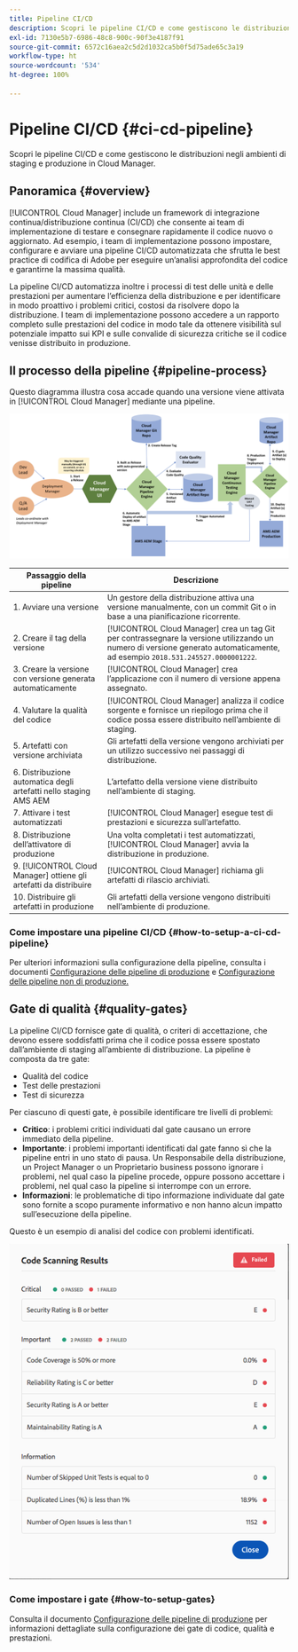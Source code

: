 ```yaml
---
title: Pipeline CI/CD
description: Scopri le pipeline CI/CD e come gestiscono le distribuzioni negli ambienti di staging e produzione in Cloud Manager.
exl-id: 7130e5b7-6986-48c8-900c-90f3e4187f91
source-git-commit: 6572c16aea2c5d2d1032ca5b0f5d75ade65c3a19
workflow-type: ht
source-wordcount: '534'
ht-degree: 100%

---
```



# Pipeline CI/CD {#ci-cd-pipeline}

Scopri le pipeline CI/CD e come gestiscono le distribuzioni negli ambienti di staging e produzione in Cloud Manager.

## Panoramica {#overview}

[!UICONTROL Cloud Manager] include un framework di integrazione continua/distribuzione continua (CI/CD) che consente ai team di implementazione di testare e consegnare rapidamente il codice nuovo o aggiornato. Ad esempio, i team di implementazione possono impostare, configurare e avviare una pipeline CI/CD automatizzata che sfrutta le best practice di codifica di Adobe per eseguire un’analisi approfondita del codice e garantirne la massima qualità.

La pipeline CI/CD automatizza inoltre i processi di test delle unità e delle prestazioni per aumentare l’efficienza della distribuzione e per identificare in modo proattivo i problemi critici, costosi da risolvere dopo la distribuzione. I team di implementazione possono accedere a un rapporto completo sulle prestazioni del codice in modo tale da ottenere visibilità sul potenziale impatto sui KPI e sulle convalide di sicurezza critiche se il codice venisse distribuito in produzione.

## Il processo della pipeline {#pipeline-process}

Questo diagramma illustra cosa accade quando una versione viene attivata in [!UICONTROL Cloud Manager] mediante una pipeline.

![Il processo della pipeline](/help/assets/screen_shot_2018-05-30at82457pm.png)

| Passaggio della pipeline | Descrizione |
|---|---|
| 1. Avviare una versione | Un gestore della distribuzione attiva una versione manualmente, con un commit Git o in base a una pianificazione ricorrente. |
| 2. Creare il tag della versione | [!UICONTROL Cloud Manager] crea un tag Git per contrassegnare la versione utilizzando un numero di versione generato automaticamente, ad esempio `2018.531.245527.0000001222`. |
| 3. Creare la versione con versione generata automaticamente | [!UICONTROL Cloud Manager] crea l’applicazione con il numero di versione appena assegnato. |
| 4. Valutare la qualità del codice | [!UICONTROL Cloud Manager] analizza il codice sorgente e fornisce un riepilogo prima che il codice possa essere distribuito nell’ambiente di staging. |
| 5. Artefatti con versione archiviata | Gli artefatti della versione vengono archiviati per un utilizzo successivo nei passaggi di distribuzione. |
| 6. Distribuzione automatica degli artefatti nello staging AMS AEM | L’artefatto della versione viene distribuito nell’ambiente di staging. |
| 7. Attivare i test automatizzati | [!UICONTROL Cloud Manager] esegue test di prestazioni e sicurezza sull’artefatto. |
| 8. Distribuzione dell’attivatore di produzione | Una volta completati i test automatizzati, [!UICONTROL Cloud Manager] avvia la distribuzione in produzione. |
| 9. [!UICONTROL Cloud Manager] ottiene gli artefatti da distribuire | [!UICONTROL Cloud Manager] richiama gli artefatti di rilascio archiviati. |
| 10. Distribuire gli artefatti in produzione | Gli artefatti della versione vengono distribuiti nell’ambiente di produzione. |

### Come impostare una pipeline CI/CD {#how-to-setup-a-ci-cd-pipeline}

Per ulteriori informazioni sulla configurazione della pipeline, consulta i documenti [Configurazione delle pipeline di produzione](/help/using/production-pipelines.md) e [Configurazione delle pipeline non di produzione.](/help/using/non-production-pipelines.md)

## Gate di qualità {#quality-gates}

La pipeline CI/CD fornisce gate di qualità, o criteri di accettazione, che devono essere soddisfatti prima che il codice possa essere spostato dall’ambiente di staging all’ambiente di distribuzione. La pipeline è composta da tre gate:

* Qualità del codice
* Test delle prestazioni
* Test di sicurezza

Per ciascuno di questi gate, è possibile identificare tre livelli di problemi:

* **Critico**: i problemi critici individuati dal gate causano un errore immediato della pipeline.
* **Importante**: i problemi importanti identificati dal gate fanno sì che la pipeline entri in uno stato di pausa. Un Responsabile della distribuzione, un Project Manager o un Proprietario business possono ignorare i problemi, nel qual caso la pipeline procede, oppure possono accettare i problemi, nel qual caso la pipeline si interrompe con un errore.
* **Informazioni**: le problematiche di tipo informazione individuate dal gate sono fornite a scopo puramente informativo e non hanno alcun impatto sull’esecuzione della pipeline.

Questo è un esempio di analisi del codice con problemi identificati.

![Esempio di analisi del codice](/help/assets/quality-gate-failed.png)

### Come impostare i gate {#how-to-setup-gates}

Consulta il documento [Configurazione delle pipeline di produzione](/help/using/production-pipelines.md) per informazioni dettagliate sulla configurazione dei gate di codice, qualità e prestazioni.
